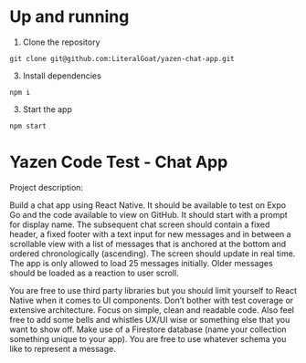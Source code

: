 # Up and running
1. Clone the repository
````
git clone git@github.com:LiteralGoat/yazen-chat-app.git
````
3. Install dependencies
````
npm i
````
3. Start the app
````
npm start
````

# Yazen Code Test - Chat App
Project description:

Build a chat app using React Native. It should be available to test on Expo Go and the code available to view on GitHub.
It should start with a prompt for display name. The subsequent chat screen should contain a fixed header, a fixed footer with a text input for new messages and in between a scrollable view with a list of messages that is anchored at the bottom and ordered chronologically (ascending). The screen should update in real time. The app is only allowed to load 25 messages initially. Older messages should be loaded as a reaction to user scroll.

You are free to use third party libraries but you should limit yourself to React Native when it comes to UI components. Don’t bother with test coverage or extensive architecture. Focus on simple, clean and readable code.
Also feel free to add some bells and whistles UX/UI wise or something else that you want to show off.
Make use of a Firestore database (name your collection something unique to your app). You are free to use whatever schema you like to represent a message.
